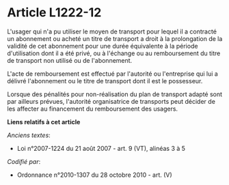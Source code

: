 # Article L1222-12

L'usager qui n'a pu utiliser le moyen de transport pour lequel il a contracté un abonnement ou acheté un titre de transport a
droit à la prolongation de la validité de cet abonnement pour une durée équivalente à la période d'utilisation dont il a été
privé, ou à l'échange ou au remboursement du titre de transport non utilisé ou de l'abonnement.

L'acte de remboursement est effectué par l'autorité ou l'entreprise qui lui a délivré l'abonnement ou le titre de transport
dont il est le possesseur.

Lorsque des pénalités pour non-réalisation du plan de transport adapté sont par ailleurs prévues, l'autorité organisatrice de
transports peut décider de les affecter au financement du remboursement des usagers.

**Liens relatifs à cet article**

_Anciens textes_:

  - Loi n°2007-1224 du 21 août 2007 - art. 9 (VT), alinéas 3 à 5

_Codifié par_:

  - Ordonnance n°2010-1307 du 28 octobre 2010 - art. (V)
